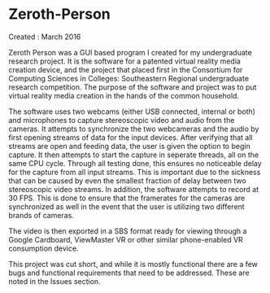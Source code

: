 # Zeroth-Person
Created : March 2016

Zeroth Person was a GUI based program I created for my undergraduate research project. It is the software for a patented virtual reality media creation device, and the project that placed first in the Consortium for Computing Sciences in Colleges: Southeastern Regional undergraduate research competition. The purpose of the software and project was to put virtual reality media creation in the hands of the common household. 

The software uses two webcams (either USB connected, internal or both) and microphones to capture stereoscopic video and audio from the cameras. It attempts to synchronize the two webcameras and the audio by first opening streams of data for the input devices. After verifying that all streams are open and feeding data, the user is given the option to begin capture. It then attempts to start the capture in seperate threads, all on the same CPU cycle. Through all testing done, this ensures no noticeable delay for the capture from all input streams. This is important due to the sickness that can be caused by even the smallest fraction of delay between two stereoscopic video streams. In addition, the software attempts to record at 30 FPS. This is done to ensure that the framerates for the cameras are synchronized as well in the event that the user is utilizing two different brands of cameras. 

The video is then exported in a SBS format ready for viewing through a Google Cardboard, ViewMaster VR or other similar phone-enabled VR consumption device.

This project was cut short, and while it is mostly functional there are a few bugs and functional requirements that need to be addressed. These are noted in the Issues section.
